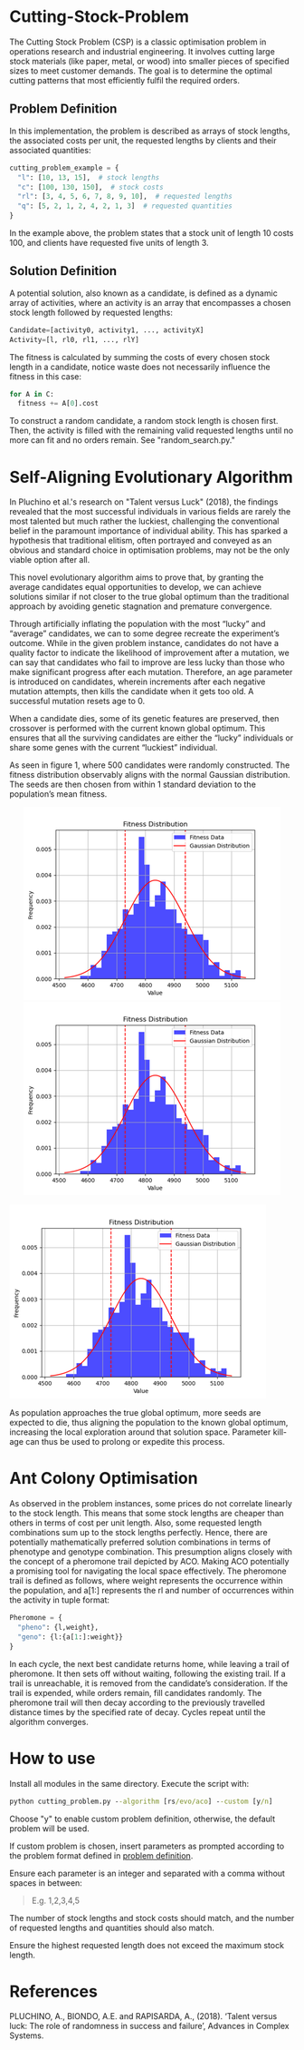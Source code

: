 # Cutting-Stock-Problem
The Cutting Stock Problem (CSP) is a classic optimisation problem in operations research and industrial engineering. It involves cutting large stock materials (like paper, metal, or wood) into smaller pieces of specified sizes to meet customer demands. The goal is to determine the optimal cutting patterns that most efficiently fulfil the required orders. 

## Problem Definition
In this implementation, the problem is described as arrays of stock lengths, the associated costs per unit, the requested lengths by clients and their associated quantities:
```python
cutting_problem_example = {
  "l": [10, 13, 15],  # stock lengths
  "c": [100, 130, 150],  # stock costs
  "rl": [3, 4, 5, 6, 7, 8, 9, 10],  # requested lengths
  "q": [5, 2, 1, 2, 4, 2, 1, 3]  # requested quantities
}
```
In the example above, the problem states that a stock unit of length 10 costs 100, and clients have requested five units of length 3.

## Solution Definition
A potential solution, also known as a candidate, is defined as a dynamic array of activities, where an activity is an array that encompasses a chosen stock length followed by requested lengths:
```python
Candidate=[activity0, activity1, ..., activityX]
Activity=[l, rl0, rl1, ..., rlY]
```
The fitness is calculated by summing the costs of every chosen stock length in a candidate, notice waste does not necessarily influence the fitness in this case:
```python
for A in C:
  fitness += A[0].cost
```
To construct a random candidate, a random stock length is chosen first. Then, the activity is filled with the remaining valid requested lengths until no more can fit and no orders remain. See "random_search.py."

# Self-Aligning Evolutionary Algorithm
In Pluchino et al.'s research on "Talent versus Luck" (2018), the findings revealed that the most successful individuals in various fields are rarely the most talented but much rather the luckiest, challenging the conventional belief in the paramount importance of individual ability. This has sparked a hypothesis that traditional elitism, often portrayed and conveyed as an obvious and standard choice in optimisation problems, may not be the only viable option after all.

This novel evolutionary algorithm aims to prove that, by granting the average candidates equal opportunities to develop, we can achieve solutions similar if not closer to the true global optimum than the traditional approach by avoiding genetic stagnation and premature convergence.

Through artificially inflating the population with the most “lucky” and “average” candidates, we can to some degree recreate the experiment’s outcome. While in the given problem instance, candidates do not have a quality factor to indicate the likelihood of improvement after a mutation, we can say that candidates who fail to improve are less lucky than those who make significant progress after each mutation. Therefore, an age parameter is introduced on candidates, wherein increments after each negative mutation attempts, then kills the candidate when it gets too old. A successful mutation resets age to 0.

When a candidate dies, some of its genetic features are preserved, then crossover is performed with the current known global optimum.  This ensures that all the surviving candidates are either the “lucky” individuals or share some genes with the current “luckiest” individual.

As seen in figure 1, where 500 candidates were randomly constructed. The fitness distribution observably aligns with the normal Gaussian distribution. The seeds are then chosen from within 1 standard deviation to the population’s mean fitness.

<p align="center">
  <img src="https://github.com/hongd13/Cutting-Stock-Problem/blob/main/Picture1.png?raw=true"/>
  <img src="Picture1.png?raw=true"/>
</p>

![alt text](Picture1.png)

As population approaches the true global optimum, more seeds are expected to die, thus aligning the population to the known global optimum, increasing the local exploration around that solution space. Parameter kill-age can thus be used to prolong or expedite this process. 

# Ant Colony Optimisation
As observed in the problem instances, some prices do not correlate linearly to the stock length. This means that some stock lengths are cheaper than others in terms of cost per unit length. Also, some requested length combinations sum up to the stock lengths perfectly. Hence, there are potentially mathematically preferred solution combinations in terms of phenotype and genotype combination.
This presumption aligns closely with the concept of a pheromone trail depicted by ACO. Making ACO potentially a promising tool for navigating the local space effectively. 
The pheromone trail is defined as follows, where weight represents the occurrence within the population, and a[1:] represents the rl and number of occurrences within the activity in tuple format:
```python
Pheromone = {
  "pheno": {l,weight},
  "geno": {l:{a[1:]:weight}}
}
```

In each cycle, the next best candidate returns home, while leaving a trail of pheromone. It then sets off without waiting, following the existing trail. If a trail is unreachable, it is removed from the candidate’s consideration. If the trail is expended, while orders remain, fill candidates randomly. The pheromone trail will then decay according to the previously travelled distance times by the specified rate of decay. Cycles repeat until the algorithm converges.

# How to use
Install all modules in the same directory. Execute the script with:
```cmd
python cutting_problem.py --algorithm [rs/evo/aco] --custom [y/n]
```

Choose "y" to enable custom problem definition, otherwise, the default problem will be used.

If custom problem is chosen, insert parameters as prompted according to the problem format defined in [problem definition](https://github.com/hongd13/Cutting-Stock-Problem?tab=readme-ov-file#problem-definition). 

Ensure each parameter is an integer and separated with a comma without spaces in between:
> E.g. 1,2,3,4,5

The number of stock lengths and stock costs should match, and the number of requested lengths and quantities should also match. 

Ensure the highest requested length does not exceed the maximum stock length. 



# References
PLUCHINO, A., BIONDO, A.E. and RAPISARDA, A., (2018). ‘Talent versus luck: The role of randomness in success and failure’, Advances in Complex Systems.
